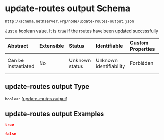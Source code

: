 # update-routes output Schema

```txt
http://schema.nethserver.org/node/update-routes-output.json
```

Just a boolean value. It is `true` if the routes have been updated successfully

| Abstract            | Extensible | Status         | Identifiable            | Custom Properties | Additional Properties | Access Restrictions | Defined In                                                                         |
| :------------------ | :--------- | :------------- | :---------------------- | :---------------- | :-------------------- | :------------------ | :--------------------------------------------------------------------------------- |
| Can be instantiated | No         | Unknown status | Unknown identifiability | Forbidden         | Allowed               | none                | [update-routes-output.json](node/update-routes-output.json "open original schema") |

## update-routes output Type

`boolean` ([update-routes output](update-routes-output.md))

## update-routes output Examples

```json
true
```

```json
false
```
